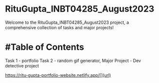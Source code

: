 # RituGupta_INBT04285_August2023
Welcome to the RituGupta_INBT04285_August2023 project, a comprehensive collection of tasks and major projects!

# #Table of Contents

Task 1 - portfolio
Task 2 - random gif generator,
Major Project - Dev detective project


https://ritu-gupta-portfolio-website.netlify.app/[](url)
